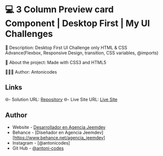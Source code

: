# 💻 3 Column Preview card Component | Desktop First | My UI Challenges

📖 Description: Desktop First UI Challenge only HTML & CSS Advance(Flexbox, Responsive Design, transition, CSS variables, @imports)

🧪 About the project: Made with CSS3 and HTML5

👨🏻‍🔬 Author: Antonicodes


## Links

🌐- Solution URL: [Repository](https://github.com/antoni-codes/Web-Desktop-First-3-Column-Preview-card-Component)
🌐- Live Site URL: [Live Site](https://antoni-codes.github.io/Web-Desktop-First-3-Column-Preview-card-Component/)


## Author
- Website - [Desarrollador en Agencia Jeemdev](https://www.jeemdev.com)
- Behance - [Diseñador en Agencia Jeemdev] [https://www.behance.net/agencia_jeemdev]
- Instagram - [@antonicodes]
- Git Hub - [@antoni-codes](https://github.com/antoni-codes)
